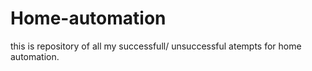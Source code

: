# Home-automation

this is repository of all my successfull/ unsuccessful atempts for home automation.
